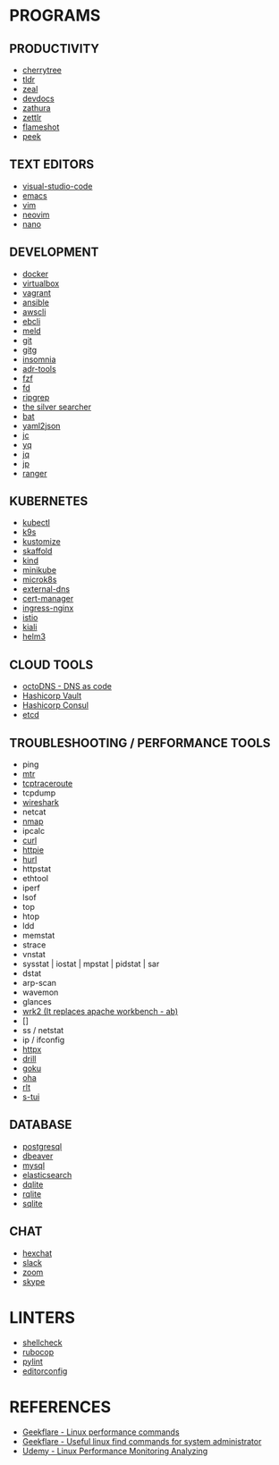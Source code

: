 # PROGRAMS

## PRODUCTIVITY
- [cherrytree](https://www.giuspen.com/cherrytree/)
- [tldr](https://tldr.sh/)
- [zeal](https://zealdocs.org/)
- [devdocs](https://devdocs.io/)
- [zathura](https://pwmt.org/projects/zathura/index.html)
- [zettlr](https://www.zettlr.com/)
- [flameshot](https://flameshot.org/)
- [peek](https://github.com/phw/peek)

## TEXT EDITORS
- [visual-studio-code]()
- [emacs]()
- [vim]()
- [neovim]()
- [nano]()

## DEVELOPMENT
- [docker](https://docs.docker.com/install/overview/)
- [virtualbox](https://www.virtualbox.org/)
- [vagrant](https://www.vagrantup.com/)
- [ansible](https://www.ansible.com/)
- [awscli]()
- [ebcli]()
- [meld](https://meldmerge.org/)
- [git](https://git-scm.com/)
- [gitg](https://wiki.gnome.org/Apps/Gitg/)
- [insomnia](https://insomnia.rest/)
- [adr-tools](https://github.com/npryce/adr-tools)
- [fzf](https://github.com/junegunn/fzf)
- [fd](https://github.com/sharkdp/fd)
- [ripgrep](https://github.com/BurntSushi/ripgrep)
- [the silver searcher](https://github.com/ggreer/the_silver_searcher)
- [bat](https://github.com/sharkdp/bat)
- [yaml2json](https://github.com/bronze1man/yaml2json)
- [jc](https://github.com/kellyjonbrazil/jc)
- [yq](https://github.com/mikefarah/yq)
- [jq](https://github.com/jqlang/jq)
- [jp](https://github.com/jmespath/jp)
- [ranger](https://github.com/ranger/ranger)

## KUBERNETES
- [kubectl](https://kubernetes.io/docs/tasks/tools/install-kubectl/)
- [k9s](https://k9scli.io/)
- [kustomize](https://kustomize.io/)
- [skaffold](https://skaffold.dev/)
- [kind](https://kind.sigs.k8s.io/)
- [minikube](https://minikube.sigs.k8s.io/docs/start/)
- [microk8s](https://microk8s.io/)
- [external-dns](https://github.com/kubernetes-sigs/external-dns)
- [cert-manager](https://cert-manager.io/)
- [ingress-nginx](https://kubernetes.github.io/ingress-nginx/)
- [istio](https://istio.io/)
- [kiali](https://kiali.io/)
- [helm3](https://helm.sh/)

## CLOUD TOOLS
- [octoDNS - DNS as code](https://github.com/github/octodns)
- [Hashicorp Vault](https://www.vaultproject.io/)
- [Hashicorp Consul](https://www.consul.io/)
- [etcd](https://etcd.io/)

## TROUBLESHOOTING / PERFORMANCE TOOLS
- ping
- [mtr](https://github.com/traviscross/mtr)
- [tcptraceroute](https://github.com/mct/tcptraceroute)
- tcpdump
- [wireshark](https://www.wireshark.org/)
- netcat
- [nmap](https://nmap.org/)
- ipcalc
- [curl](https://curl.se/)
- [httpie](https://httpie.io/)
- [hurl](https://hurl.dev/)
- httpstat
- ethtool
- iperf
- lsof
- top
- htop
- ldd
- memstat
- strace
- vnstat
- sysstat | iostat | mpstat | pidstat | sar
- dstat
- arp-scan
- wavemon
- glances
- [wrk2 (It replaces apache workbench - ab)](https://github.com/giltene/wrk2)
- []
- ss / netstat
- ip / ifconfig
- [httpx](https://github.com/projectdiscovery/httpx)
- [drill](https://github.com/fcsonline/drill)
- [goku](https://github.com/k-nasa/goku)
- [oha](https://github.com/hatoo/oha)
- [rlt](https://github.com/wfxr/rlt)
- [s-tui](https://github.com/amanusk/s-tui)


## DATABASE
- [postgresql](https://www.postgresql.org/)
- [dbeaver](https://dbeaver.io/)
- [mysql](https://www.mysql.com/)
- [elasticsearch](https://www.elastic.co/)
- [dqlite](https://dqlite.io/)
- [rqlite](https://rqlite.io/)
- [sqlite](https://www.sqlite.org/)

## CHAT
- [hexchat]()
- [slack]()
- [zoom]()
- [skype]()


# LINTERS
- [shellcheck]()
- [rubocop]()
- [pylint]()
- [editorconfig]()


# REFERENCES
- [Geekflare - Linux performance commands](https://geekflare.com/linux-performance-commands/)
- [Geekflare - Useful linux find commands for system administrator](https://geekflare.com/useful-linux-find-commands-for-system-administrator/)
- [Udemy - Linux Performance Monitoring Analyzing](https://www.udemy.com/linux-performance-monitoring-analyzing/)
